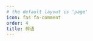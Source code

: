 ```yaml
---
# the default layout is 'page'
icon: fas fa-comment
order: 4
title: 碎语
---
```



<div id="post-list" class="flex-grow-1 px-xl-1"></div>
<script>
    const memos = {
        host: 'https://memos.ee',
        limit: '1000',
        creatorId: '1',
        domId: '#post-list'
        };
</script>
<script src="https://www.imsun.pw/memos/js/marked.min.js"></script> 
<script src="https://www.imsun.pw/memos/js/view-image.min.js"></script>          
<script src="https://www.imsun.pw/memos/js/memos2.js"></script>  
